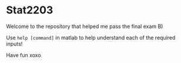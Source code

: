 # Stat2203

Welcome to the repository that helped me pass the final exam B)

Use `help [command]` in matlab to help understand each of the required inputs! 

Have fun xoxo
